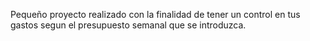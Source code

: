 Pequeño proyecto realizado con la finalidad de tener un control en tus gastos segun el presupuesto  semanal que se introduzca.
